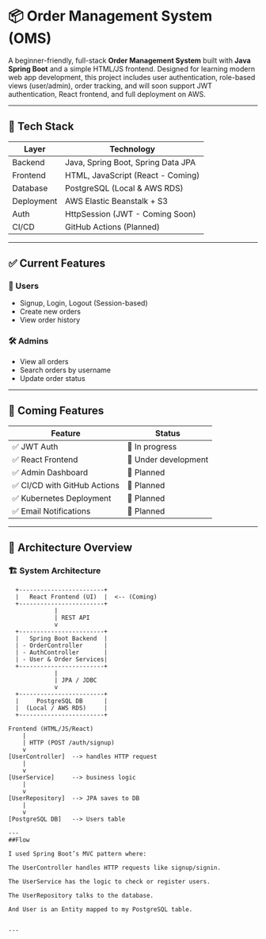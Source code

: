 # 📦 Order Management System (OMS)

A beginner-friendly, full-stack **Order Management System** built with **Java Spring Boot** and a simple HTML/JS frontend. Designed for learning modern web app development, this project includes user authentication, role-based views (user/admin), order tracking, and will soon support JWT authentication, React frontend, and full deployment on AWS.

---

## 🔧 Tech Stack

| Layer       | Technology                        |
|------------|------------------------------------|
| Backend     | Java, Spring Boot, Spring Data JPA |
| Frontend    | HTML, JavaScript (React - Coming)  |
| Database    | PostgreSQL (Local & AWS RDS)       |
| Deployment  | AWS Elastic Beanstalk + S3         |
| Auth        | HttpSession (JWT - Coming Soon)    |
| CI/CD       | GitHub Actions (Planned)           |

---

## ✅ Current Features

### 👤 Users
- Signup, Login, Logout (Session-based)
- Create new orders
- View order history

### 🛠️ Admins
- View all orders
- Search orders by username
- Update order status

---

## 🚀 Coming Features

| Feature            | Status   |
|--------------------|----------|
| ✅ JWT Auth         | 🚧 In progress |
| ✅ React Frontend   | 🚧 Under development |
| ✅ Admin Dashboard  | 🧩 Planned |
| ✅ CI/CD with GitHub Actions | 🧩 Planned |
| ✅ Kubernetes Deployment | 🧩 Planned |
| ✅ Email Notifications | 🧩 Planned |

---

## 🧠 Architecture Overview

### 🏗️ System Architecture

```text
  +------------------------+
  |   React Frontend (UI)  |  <-- (Coming)
  +------------------------+
             |
             | REST API
             v
  +------------------------+
  |   Spring Boot Backend  |
  | - OrderController      |
  | - AuthController       |
  | - User & Order Services|
  +------------------------+
             |
             | JPA / JDBC
             v
  +------------------------+
  |     PostgreSQL DB      |
  |  (Local / AWS RDS)     |
  +------------------------+

Frontend (HTML/JS/React) 
    |
    | HTTP (POST /auth/signup)
    v
[UserController]  --> handles HTTP request
    |
    v
[UserService]     --> business logic
    |
    v
[UserRepository]  --> JPA saves to DB
    |
    v
[PostgreSQL DB]   --> Users table

---
##Flow

I used Spring Boot’s MVC pattern where:

The UserController handles HTTP requests like signup/signin.

The UserService has the logic to check or register users.

The UserRepository talks to the database.

And User is an Entity mapped to my PostgreSQL table.


---
